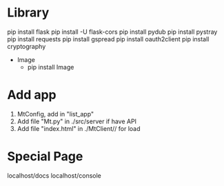 
# Library
pip install flask
pip install -U flask-cors
pip install pydub
pip install pystray
pip install requests
pip install gspread
pip install oauth2client
pip install cryptography
- Image
	- pip install Image

# Add app
1. MtConfig, add in "list_app"
2. Add file "Mt<Name>.py" in ./src/server if have API
3. Add file "index.html" in ./MtClient/<name>/ for load

# Special Page
localhost/docs
localhost/console
